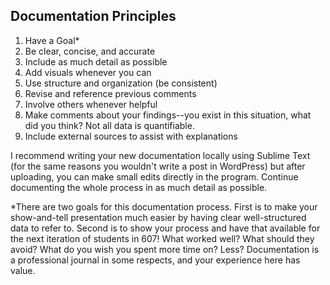 ## Documentation Principles
1. Have a Goal*
2. Be clear, concise, and accurate
3. Include as much detail as possible
4. Add visuals whenever you can
5. Use structure and organization (be consistent) 
7. Revise and reference previous comments
8. Involve others whenever helpful
9. Make comments about your findings--you exist in this situation, what did you think? Not all data is quantifiable.
10. Include external sources to assist with explanations

I recommend writing your new documentation locally using Sublime Text (for the same reasons you wouldn't write a post in WordPress) but after uploading, you can make small edits directly in the program. Continue documenting the whole process in as much detail as possible. 

*There are two goals for this documentation process. First is to make your show-and-tell presentation much easier by having clear well-structured data to refer to. Second is to show your process and have that available for the next iteration of students in 607! What worked well? What should they avoid? What do you wish you spent more time on? Less? Documentation is a professional journal in some respects, and your experience here has value. 
